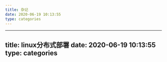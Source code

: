```yaml
---
title: 杂记
date: 2020-06-19 10:13:55
type: categories
---
```


---
title: linux分布式部署
date: 2020-06-19 10:13:55
type: categories 
---
